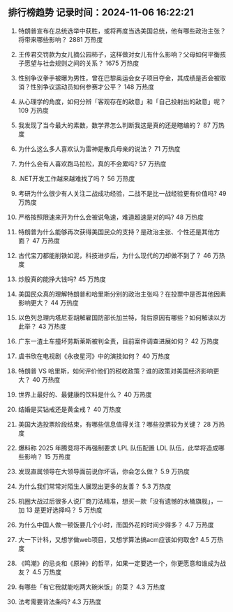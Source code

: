 
## 排行榜趋势 记录时间：2024-11-06 16:22:21
  
  1. 特朗普宣布在总统选举中获胜，或将再度当选美国总统，他有哪些政治主张？将带来哪些影响？ 2881 万热度
    
  2. 王传君交罚款为女儿摘公园柿子，这样做对女儿有什么影响？父母如何平衡孩子愿望与社会规则之间的关系？ 1675 万热度
    
  3. 性别争议拳手被曝为男性，曾在巴黎奥运会女子项目夺金，其成绩是否会被取消？性别争议运动员如何参赛才公平？ 148 万热度
    
  4. 从心理学的角度，如何分辨「客观存在的敌意」和「自己投射出的敌意」呢？ 109 万热度
    
  5. 我发现了当今最大的素数，数学界怎么判断我这是真的还是瞎编的？ 87 万热度
    
  6. 为什么这么多人喜欢认为雷神是散兵母亲的说法？ 71 万热度
    
  7. 为什么会有人喜欢跑马拉松，真的不会累吗? 57 万热度
    
  8. .NET开发工作越来越难找了吗？ 56 万热度
    
  9. 考研为什么很少有人关注二战成功经验，二战不是比一战经验更有价值吗? 49 万热度
    
  10. 严格按照限速来开为什么会被说龟速，难道超速是对的吗? 48 万热度
    
  11. 特朗普为什么能够再次获得美国民众的支持？是政治主张、个性还是其他方面？ 47 万热度
    
  12. 古代宝刀都能削铁如泥，科技进步后，为什么现代的刀却做不到了？ 46 万热度
    
  13. 炒股真的能挣大钱吗? 45 万热度
    
  14. 美国民众真的理解特朗普和哈里斯分别的政治主张吗？在投票中是否其他因素影响更大？ 44 万热度
    
  15. 以色列总理内塔尼亚胡解雇国防部长加兰特，背后原因有哪些？如何解读以方此举？ 43 万热度
    
  16. 广东一渣土车撞坏劳斯莱斯被判全责，目前案件调查进展如何？ 42 万热度
    
  17. 虞书欣在电视剧《永夜星河》中的演技如何？ 40 万热度
    
  18. 特朗普 VS 哈里斯，如何评价他们的税收政策？谁的政策对美国经济影响更大？ 40 万热度
    
  19. 世界上最好的、最健康的饮料是什么？ 40 万热度
    
  20. 结婚是买钻戒还是黄金戒？ 40 万热度
    
  21. 美国大选投票阶段结束，有哪些信息值得关注？哪些投票较为关键？ 28 万热度
    
  22. 爆料称 2025 年腾竞将不再强制要求 LPL 队伍配置 LDL 队伍，此举将造成哪些影响？ 15 万热度
    
  23. 发现直属领导在大领导面前说你坏话，你会怎么做？ 5.9 万热度
    
  24. 为什么我们常常对陌生人展现出更多的友善？ 5.3 万热度
    
  25. 机圈大战过后很多人说厂商刀法精准，想买一款「没有遗憾的水桶旗舰」，一加 13 是更好选择吗？ 5 万热度
    
  26. 为什么中国人做一顿饭要几个小时，而国外花的时间少得多？ 4.7 万热度
    
  27. 大一下计科，又想学做web项目，又想学算法搞acm应该如何取舍? 4.5 万热度
    
  28. 《鸣潮》的忌炎和《原神》的哲平，如果一定要选一个，你更愿意和谁成为战友？ 4.5 万热度
    
  29. 有哪些「有它我就能吃两大碗米饭」的菜？ 4.3 万热度
    
  30. 法考需要背法条吗? 4.3 万热度
    